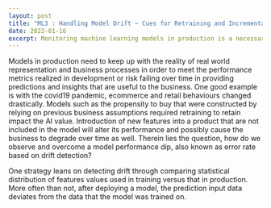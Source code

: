 ```yaml
---
layout: post
title: "ML3 : Handling Model Drift ~ Cues for Retraining and Incremental Learning"
date: 2022-01-16
excerpt: Monitoring machine learning models in production is a necessary but tedious task. When the data has changed and the model has drifted, it will impact the model performance. 
---
```


Models in production need to keep up with the reality of real world representation and business processes in order to meet the performance metrics realized in development or risk failing over time in providing predictions and insights that are useful to the business. One good example is with the covid19 pandemic, ecommerce and retail behaviours changed drastically. Models such as the propensity to buy that were constructed by relying on previous business assumptions required retraining to retain impact the AI value. Introduction of new features into a product that are not included in the model will alter its performance and possibly cause the business to degrade over time as well. Therein lies the question, how do we observe and overcome a model performance dip, also known as error rate based on drift detection?

One strategy leans on detecting drift through comparing statistical distribution of features values used in training versus that in production. More often than not, after deploying a model, the prediction input data deviates from the data that the model was trained on. <TBC>
